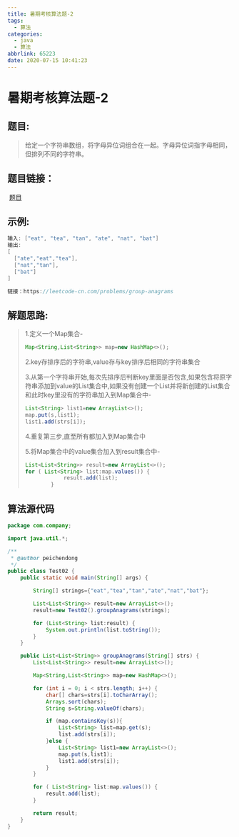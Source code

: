 ```yaml
---
title: 暑期考核算法题-2
tags:
  - 算法
categories:
  - java
  - 算法
abbrlink: 65223
date: 2020-07-15 10:41:23
---
```


# 暑期考核算法题-2

## 题目:

> 给定一个字符串数组，将字母异位词组合在一起。字母异位词指字母相同，但排列不同的字符串。

## 题目链接：

​																			[题目](https://leetcode-cn.com/problems/group-anagrams)

## 示例:

```java
输入: ["eat", "tea", "tan", "ate", "nat", "bat"]
输出:
[
  ["ate","eat","tea"],
  ["nat","tan"],
  ["bat"]
]

链接：https://leetcode-cn.com/problems/group-anagrams
```

## 解题思路:

> 1.定义一个Map集合-
>
> ```java
> Map<String,List<String>> map=new HashMap<>();
> ```
>
> 2.key存排序后的字符串,value存与key排序后相同的字符串集合
>
> 
>
> 3.从第一个字符串开始,每次先排序后判断key里面是否包含,如果包含将原字符串添加到value的List<String>集合中,如果没有创建一个List<String>并将新创建的List<String>集合和此时key里没有的字符串加入到Map集合中-
>
> ```java
> List<String> list1=new ArrayList<>();
> map.put(s,list1);
> list1.add(strs[i]);
> ```
>
> 4.重复第三步,直至所有都加入到Map集合中
>
> 5.将Map集合中的value集合加入到result集合中-
>
> ```java
> List<List<String>> result=new ArrayList<>();
> for ( List<String> list:map.values()) {
>             result.add(list);
>         }
> ```

## 算法源代码

```java
package com.company;

import java.util.*;

/**
 * @author peichendong
 */
public class Test02 {
    public static void main(String[] args) {

        String[] strings={"eat","tea","tan","ate","nat","bat"};

        List<List<String>> result=new ArrayList<>();
        result=new Test02().groupAnagrams(strings);

        for (List<String> list:result) {
            System.out.println(list.toString());
        }
    }

    public List<List<String>> groupAnagrams(String[] strs) {
        List<List<String>> result=new ArrayList<>();

        Map<String,List<String>> map=new HashMap<>();

        for (int i = 0; i < strs.length; i++) {
            char[] chars=strs[i].toCharArray();
            Arrays.sort(chars);
            String s=String.valueOf(chars);

            if (map.containsKey(s)){
                List<String> list=map.get(s);
                list.add(strs[i]);
            }else {
                List<String> list1=new ArrayList<>();
                map.put(s,list1);
                list1.add(strs[i]);
            }
        }

        for ( List<String> list:map.values()) {
            result.add(list);
        }

        return result;
    }
}

```

